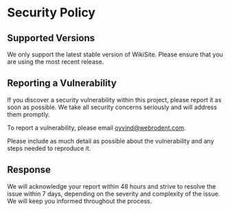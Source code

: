 # Security Policy

## Supported Versions

We only support the latest stable version of WikiSite. Please ensure that you are using the most recent release.

## Reporting a Vulnerability

If you discover a security vulnerability within this project, please report it as soon as possible. We take all security concerns seriously and will address them promptly.

To report a vulnerability, please email [oyvind@webrodent.com](mailto:oyvind@webrodent.com). 

Please include as much detail as possible about the vulnerability and any steps needed to reproduce it.

## Response

We will acknowledge your report within 48 hours and strive to resolve the issue within 7 days, depending on the severity and complexity of the issue. We will keep you informed throughout the process.
